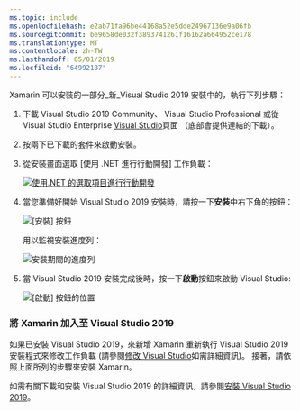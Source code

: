 ```yaml
---
ms.topic: include
ms.openlocfilehash: e2ab71fa96be44168a52e5dde24967136e9a06fb
ms.sourcegitcommit: be9658de032f3893741261f16162a664952ce178
ms.translationtype: MT
ms.contentlocale: zh-TW
ms.lasthandoff: 05/01/2019
ms.locfileid: "64992187"
---
```

Xamarin 可以安裝的一部分_新_Visual Studio 2019 安裝中的，執行下列步驟：

1. 下載 Visual Studio 2019 Community、 Visual Studio Professional 或從 Visual Studio Enterprise [Visual Studio](https://visualstudio.microsoft.com/vs/)頁面 （底部會提供連結的下載）。

2. 按兩下已下載的套件來啟動安裝。

3. 從安裝畫面選取 [使用 .NET 進行行動開發] 工作負載：

    [![使用.NET 的選取項目進行行動開發](~/get-started/installation/windows-images/vs2019-mobile-dev-workload-sml.png)](~/get-started/installation/windows-images/vs2019-mobile-dev-workload.png#lightbox)

4. 當您準備好開始 Visual Studio 2019 安裝時，請按一下**安裝**中右下角的按鈕：

    ![[安裝] 按鈕](~/get-started/installation/windows-images/vs2019-click-install.png)

   用以監視安裝進度列：

    ![安裝期間的進度列](~/get-started/installation/windows-images/vs2019-progress-bars.png)

5. 當 Visual Studio 2019 安裝完成後時，按一下**啟動**按鈕來啟動 Visual Studio:

    ![[啟動] 按鈕的位置](~/get-started/installation/windows-images/vs2019-launch.png)

<a name="vs2019" />

### <a name="adding-xamarin-to-visual-studio-2019"></a>將 Xamarin 加入至 Visual Studio 2019

如果已安裝 Visual Studio 2019，來新增 Xamarin 重新執行 Visual Studio 2019 安裝程式來修改工作負載 (請參閱[修改 Visual Studio](https://docs.microsoft.com/visualstudio/install/modify-visual-studio)如需詳細資訊)。 接著，請依照上面所列的步驟來安裝 Xamarin。

如需有關下載和安裝 Visual Studio 2019 的詳細資訊，請參閱[安裝 Visual Studio 2019](https://docs.microsoft.com/visualstudio/install/install-visual-studio)。